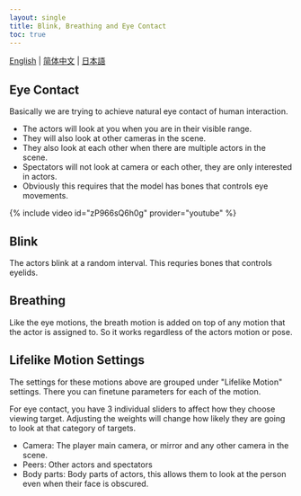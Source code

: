 ```yaml
---
layout: single
title: Blink, Breathing and Eye Contact
toc: true
---
```

[English](/dancexr/features/eyecontact) | [简体中文](/zh/dancexr/features/eyecontact) | [日本語](/jp/dancexr/features/eyecontact)


## Eye Contact
Basically we are trying to achieve natural eye contact of human interaction. 
* The actors will look at you when you are in their visible range. 
* They will also look at other cameras in the scene.
* They also look at each other when there are multiple actors in the scene.
* Spectators will not look at camera or each other, they are only interested in actors.
* Obviously this requires that the model has bones that controls eye movements.

{% include video id="zP966sQ6h0g" provider="youtube" %}

## Blink
The actors blink at a random interval. This requries bones that controls eyelids.

## Breathing
Like the eye motions, the breath motion is added on top of any motion that the actor is assigned to. So it works regardless of the actors motion or pose. 

## Lifelike Motion Settings
The settings for these motions above are grouped under "Lifelike Motion" settings. There you can finetune parameters for each of the motion.

For eye contact, you have 3 individual sliders to affect how they choose viewing target. Adjusting the weights will change how likely they are going to look at that category of targets. 
* Camera: The player main camera, or mirror and any other camera in the scene.
* Peers: Other actors and spectators
* Body parts: Body parts of actors, this allows them to look at the person even when their face is obscured.
